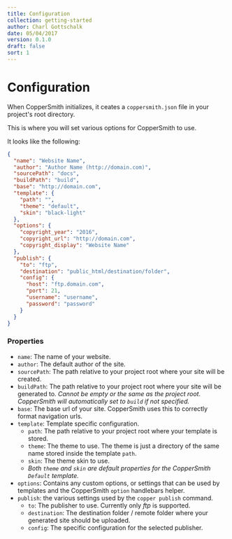```yaml
---
title: Configuration
collection: getting-started
author: Charl Gottschalk
date: 05/04/2017
version: 0.1.0
draft: false
sort: 1
---
```


# Configuration

When CopperSmith initializes, it ceates a `coppersmith.json` file in your project's root directory.

This is where you will set various options for CopperSmith to use.

It looks like the following:

```json
{
  "name": "Website Name",
  "author": "Author Name (http://domain.com)",
  "sourcePath": "docs",
  "buildPath": "build",
  "base": "http://domain.com",
  "template": {
    "path": "",
    "theme": "default",
    "skin": "black-light"
  },
  "options": {
    "copyright_year": "2016",
    "copyright_url": "http://domain.com",
    "copyright_display": "Website Name"
  },
  "publish": {
    "to": "ftp",
    "destination": "public_html/destination/folder",
    "config": {
      "host": "ftp.domain.com",
      "port": 21,
      "username": "username",
      "password": "password"
    }
  }
}
```

### Properties

- `name`: The name of your website.
- `author`: The default author of the site.
- `sourcePath`: The path relative to your project root where your site will be created.
- `buildPath`: The path relative to your project root where your site will be generated to. *Cannot be empty or the same as the project root. CopperSmith will automatically set to `build` if not specified.*
- `base`: The base url of your site. CopperSmith uses this to correctly format navigation urls.
- `template`: Template specific configuration.
    - `path`: The path relative to your project root where your template is stored.
    - `theme`: The theme to use. The theme is just a directory of the same name stored inside the template `path`.
    - `skin`: The theme skin to use. 
    - *Both `theme` and `skin` are default properties for the CopperSmith `Default` template.*
- `options`: Contains any custom options, or settings that can be used by templates and the CopperSmith `option` handlebars helper.
- `publish`: the various settings used by the `copper publish` command.
    - `to`: The publisher to use. Currently only *ftp* is supported.
    - `destination`: The destination folder / remote folder where your generated site should be uploaded.
    - `config`: The specific configuration for the selected publisher.


